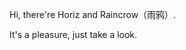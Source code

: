 

Hi, there're Horiz and Raincrow（雨鸦）.  

It's a pleasure, just take a look.


<!---
Raincrow9/Raincrow9 is a ✨ special ✨ repository because its `README.md` (this file) appears on your GitHub profile.
You can click the Preview link to take a look at your changes.
--->
